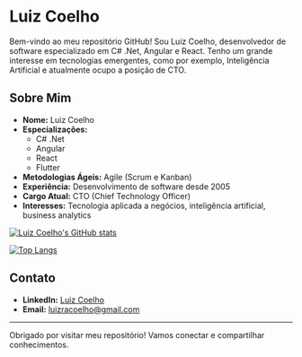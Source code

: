 # Luiz Coelho

Bem-vindo ao meu repositório GitHub! Sou Luiz Coelho, desenvolvedor de software especializado em C# .Net, Angular e React. 
Tenho um grande interesse em tecnologias emergentes, como por exemplo, Inteligência Artificial e atualmente ocupo a posição de CTO. 

## Sobre Mim

- **Nome:** Luiz Coelho
- **Especializações:**
  - C# .Net
  - Angular
  - React
  - Flutter
- **Metodologias Ágeis:** Agile (Scrum e Kanban)
- **Experiência:** Desenvolvimento de software desde 2005
- **Cargo Atual:** CTO (Chief Technology Officer)
- **Interesses:** Tecnologia aplicada a negócios, inteligência artificial, business analytics

[![Luiz Coelho's GitHub stats](https://github-readme-stats.vercel.app/api?username=luizracoelho&show_icons=true&theme=github_dark_dimmed)](https://github.com/luizracoelho)

[![Top Langs](https://github-readme-stats.vercel.app/api/top-langs/?username=luizracoelho&show_icons=true&theme=github_dark_dimmed&layout=compact)](https://github.com/luizracoelho)

## Contato

- **LinkedIn:** [Luiz Coelho](https://www.linkedin.com/in/luizracoelho/)
- **Email:** luizracoelho@gmail.com

---

Obrigado por visitar meu repositório! Vamos conectar e compartilhar conhecimentos.
